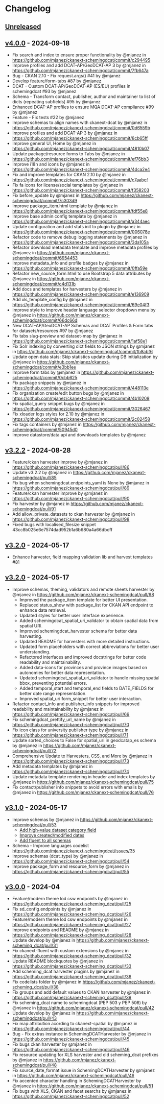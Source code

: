 # Changelog

## [Unreleased](https://github.com/ckan/ckanext-dcat/compare/v4.0.0...HEAD)

## [v4.0.0](https://github.com/mjanez/ckanext-schemingdcat/compare/v4.0.0...v3.2.2) - 2024-09-18
* Fix search and index to ensure proper functionality by @mjanez in https://github.com/mjanez/ckanext-schemingdcat/commit/c294495
* Improve profiles and add DCAT-AP/GeoDCAT-AP 3 by @mjanez in https://github.com/mjanez/ckanext-schemingdcat/commit/7fb647a
* Bug - CKAN 2.10 - Fix request.args() #41 by @mjanez
* Develop feature/form-tabs #87 by @mjanez
* DCAT - Custom DCAT-AP/GeoDCAT-AP (ES/EU) profiles in schemingdcat #93 by @mjanez
* Schema - Transform contact, publisher, author and maintainer to list of dicts (repeating subfields) #95 by @mjanez
* Enhanced DCAT-AP profiles to ensure MQA DCAT-AP compliance #99 by @mjanez
* Feature - Fix tests #22 by @mjanez
* Improve schemas to align names with ckanext-dcat by @mjanez in https://github.com/mjanez/ckanext-schemingdcat/commit/0d6559b
* Improve profiles and add DCAT-AP 3 by @mjanez in https://github.com/mjanez/ckanext-schemingdcat/commit/8cb65ff
* Improve general UI, Home by @mjanez in https://github.com/mjanez/ckanext-schemingdcat/commit/4810b07
* Update package/resource forms to Tabs by @mjanez in https://github.com/mjanez/ckanext-schemingdcat/commit/ef76bb3
* Improve i18n and icons by @mjanez in https://github.com/mjanez/ckanext-schemingdcat/commit/4dca2e4
* Fix and improve templates for CKAN 2.10 by @mjanez in https://github.com/mjanez/ckanext-schemingdcat/commit/c7aabef
* Fix fa icons for license/social templates by @mjanez in https://github.com/mjanez/ckanext-schemingdcat/commit/f358203
* Fix before_update by @mjanez in https://github.com/mjanez/ckanext-schemingdcat/commit/7c303d9
* Improve package_item.html template by @mjanez in https://github.com/mjanez/ckanext-schemingdcat/commit/fdf55e8
* Improve base admin config template by @mjanez in https://github.com/mjanez/ckanext-schemingdcat/commit/a344aec
* Update configuration and add stats init to plugin by @mjanez in https://github.com/mjanez/ckanext-schemingdcat/commit/006078e
* Refactor code to remove debug logging statements by @mjanez in https://github.com/mjanez/ckanext-schemingdcat/commit/3da105a
* Refactor download metadata template and improve metadata profiles by @mjanez in https://github.com/mjanez/ckanext-schemingdcat/commit/6954453
* Improve metadata_info and profile badges by @mjanez in https://github.com/mjanez/ckanext-schemingdcat/commit/0ffa59e
* Refactor new_source_form.html to use Bootstrap 5 data attributes by @mjanez in https://github.com/mjanez/ckanext-schemingdcat/commit/c4d131b
* Add docs and templates for harvesters by @mjanez in https://github.com/mjanez/ckanext-schemingdcat/commit/e136909
* Add xls_template_config by @mjanez in https://github.com/mjanez/ckanext-schemingdcat/commit/69e04f3
* Improve style to improve header language selector dropdown menu by @mjanez in https://github.com/mjanez/ckanext-schemingdcat/commit/66dc66d
* New DCAT-AP/GeoDCAT-AP Schemas and DCAT Profiles & Form tabs for datasets/resources #97 by @mjanez
* Fix tabs slug-preview and dataset-map by @mjanez in https://github.com/mjanez/ckanext-schemingdcat/commit/1af58e1
* Fix Solr indexing by converting dict fields to JSON strings by @mjanez in https://github.com/mjanez/ckanext-schemingdcat/commit/fb8abf6
* Update open data stats: Skip statistics update during DB initialization by @mjanez in https://github.com/mjanez/ckanext-schemingdcat/commit/e3bb1ee
* Improve form tabs by @mjanez in https://github.com/mjanez/ckanext-schemingdcat/commit/0cbb625
* Fix package snippets by @mjanez in https://github.com/mjanez/ckanext-schemingdcat/commit/448113e
* Fix organization create/edit button bugs by @mjanez in https://github.com/mjanez/ckanext-schemingdcat/commit/4b10208
* Fix spatial_query snippet bugs by @mjanez in https://github.com/mjanez/ckanext-schemingdcat/commit/3026467
* Fix xloader logs styles for 2.10 by @mjanez in https://github.com/mjanez/ckanext-schemingdcat/commit/2c02458
* Fix tags containers by @mjanez in https://github.com/mjanez/ckanext-schemingdcat/commit/50945d0
* Improve datastore/data api and downloads templates by @mjanez

## [v3.2.2](https://github.com/mjanez/ckanext-schemingdcat/compare/v3.2.2...v3.2.1) - 2024-08-28
* Feature/ckan harvester improve by @mjanez in https://github.com/mjanez/ckanext-schemingdcat/pull/86
* Update v3.2.2 by @mjanez in https://github.com/mjanez/ckanext-schemingdcat/pull/85
* Fix bug when schemingdcat.endpoints_yaml is None by @mjanez in https://github.com/mjanez/ckanext-schemingdcat/pull/89
* Feature/ckan harvester improve by @mjanez in https://github.com/mjanez/ckanext-schemingdcat/pull/90
* Fix harvester by @mjanez in https://github.com/mjanez/ckanext-schemingdcat/pull/91
* Add allow_private_datasets to ckan harvester by @mjanez in https://github.com/mjanez/ckanext-schemingdcat/pull/98
* Fixed bugs with localised_filesize snippet 43cc8b025e6e7574dad952b1a6b680a4a66dbcff

## [v3.2.0](https://github.com/mjanez/ckanext-schemingdcat/compare/v3.2.1...v3.2.0) - 2024-05-17
* Enhance harvester, field mapping validation lib and harvest templates #81

## [v3.2.0](https://github.com/mjanez/ckanext-schemingdcat/compare/v3.1.0...v3.2.0) - 2024-05-17
* Improve schemas, theming, validators and remote sheets harvester by @mjanez in https://github.com/mjanez/ckanext-schemingdcat/pull/68
  - Improved the package_item template for better UI presentation.
  - Replaced status_show with package_list for CKAN API endpoint to enhance data retrieval.
  - Updated styles for better user interface experience.
  - Added schemingdcat_spatial_uri_validator to obtain spatial data from spatial URI.
  - Improved schemingdcat_harvester schema for better data harvesting.
  - Updated README for harvesters with more detailed instructions.
  - Updated form placeholders with correct abbreviations for better user understanding.
  - Refactored interfaces and improved docstrings for better code readability and maintainability.
  - Added data-icons for provinces and province images based on autonomies for better data representation.
  - Updated schemingdcat_spatial_uri_validator to handle missing spatial bbox, preventing potential errors.
  - Added temporal_start and temporal_end fields to DATE_FIELDS for better date range representation.
  - Improved spatial_uri form_snippet for better user interaction.
* Refactor contact_info and publisher_info snippets for improved readability and maintainability by @mjanez in https://github.com/mjanez/ckanext-schemingdcat/pull/69
* Fix schemingdcat_prettify_url_name by @mjanez in https://github.com/mjanez/ckanext-schemingdcat/pull/70
* Fix icon class for university publisher type by @mjanez in https://github.com/mjanez/ckanext-schemingdcat/pull/71
* Update sorted_choices to False for spatial_uri in geodcatap_es schema by @mjanez in https://github.com/mjanez/ckanext-schemingdcat/pull/72
* Comprehensive Update to Harvesters, CSS, and More by @mjanez in https://github.com/mjanez/ckanext-schemingdcat/pull/73
* Add metadata templates by @mjanez in https://github.com/mjanez/ckanext-schemingdcat/pull/74
* Update metadata template rendering in header and index templates by @mjanez in https://github.com/mjanez/ckanext-schemingdcat/pull/75
* Fix contact/publisher info snippets to avoid errors with emails by @mjanez in https://github.com/mjanez/ckanext-schemingdcat/pull/76

## [v3.1.0](https://github.com/mjanez/ckanext-schemingdcat/compare/v3.0.0...v3.1.0) - 2024-05-17

* Improve schemas by @mjanez in https://github.com/mjanez/ckanext-schemingdcat/pull/53
  * [Add high-value dataset category field](https://github.com/mjanez/ckanext-schemingdcat/commit/cf42f5bba6863432697222f6ab96e3a1f194252a)
  * [Improve created/modified dates](https://github.com/mjanez/ckanext-schemingdcat/commit/1ccaa1936f0449fccc04acf9dff736558ffe6518)
  * [Add fluent to all schemas](https://github.com/mjanez/ckanext-schemingdcat/commit/1ccaa1936f0449fccc04acf9dff736558ffe6518)
* Schema - Improve languages codelist https://github.com/mjanez/ckanext-schemingdcat/issues/35
* Improve schemas (dcat_type) by @mjanez in https://github.com/mjanez/ckanext-schemingdcat/pull/54
* Improve package_form and resource_form by @mjanez in https://github.com/mjanez/ckanext-schemingdcat/pull/55

## [v3.0.0](https://github.com/mjanez/ckanext-schemingdcat/compare/v2.1.0...v3.0.0) - 2024-04

* Feature/modern theme lod csw endpoints by @mjanez in https://github.com/mjanez/ckanext-scheming_dcat/pull/25
* Fix sd_config.endpoints by @mjanez in https://github.com/mjanez/ckanext-scheming_dcat/pull/26
* Feature/modern theme lod csw endpoints by @mjanez in https://github.com/mjanez/ckanext-scheming_dcat/pull/27
* Improve endpoints and README by @mjanez in https://github.com/mjanez/ckanext-scheming_dcat/pull/28
* Update develop by @mjanez in https://github.com/mjanez/ckanext-scheming_dcat/pull/31
* Fix ckanext-fluent with custom extensions by @mjanez in https://github.com/mjanez/ckanext-scheming_dcat/pull/32
* Update README blockquotes by @mjanez in https://github.com/mjanez/ckanext-scheming_dcat/pull/33
* Add scheming_dcat harvester plugins by @mjanez in https://github.com/mjanez/ckanext-scheming_dcat/pull/36
* Fix codelists folder by @mjanez in https://github.com/mjanez/ckanext-scheming_dcat/pull/38
* Fix groups and add default values to CKAN harvester by @mjanez in https://github.com/mjanez/ckanext-scheming_dcat/pull/39
* Fix scheming_dcat name to schemingdcat (PEP 503 y PEP 508) by @mjanez in https://github.com/mjanez/ckanext-schemingdcat/pull/42
* Update develop by @mjanez in https://github.com/mjanez/ckanext-schemingdcat/pull/43
* Fix map attribution acording to ckanext-spatial  by @mjanez in https://github.com/mjanez/ckanext-schemingdcat/pull/44
* Bug - Fix extras instance in SchemingDCATHarvester by @mjanez in https://github.com/mjanez/ckanext-schemingdcat/pull/45
* Fix bugs ckan harvester by @mjanez in https://github.com/mjanez/ckanext-schemingdcat/pull/46
* Fix resource updating for XLS harvester and old scheming_dcat prefixes by @mjanez in https://github.com/mjanez/ckanext-schemingdcat/pull/48
* Fix source_date_format issue in SchemingDCATHarvester by @mjanez in https://github.com/mjanez/ckanext-schemingdcat/pull/49
* Fix accented character handling in SchemingDCATHarvester by @mjanez in https://github.com/mjanez/ckanext-schemingdcat/pull/51
* Fix bugs with XLS, CKAN and facet searchs by @mjanez in https://github.com/mjanez/ckanext-schemingdcat/pull/52
